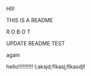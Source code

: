 HIII

THIS IS A README

R O B O T

UPDATE README TEST

again

hello!!!!!!!!!! l;aksjd;flkasj;flkasdjf
